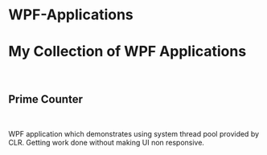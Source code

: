 # WPF-Applications
<h1>My Collection of WPF Applications</h1>
</br>
<h2>Prime Counter</h2>
</br>
<p> WPF application which demonstrates using system thread pool provided by CLR. Getting work done without making UI non responsive.
</p>

